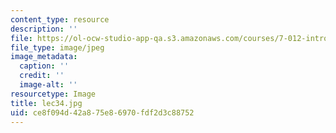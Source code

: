 ```yaml
---
content_type: resource
description: ''
file: https://ol-ocw-studio-app-qa.s3.amazonaws.com/courses/7-012-introduction-to-biology-fall-2004/ce8f094d42a875e86970fdf2d3c88752_lec34.jpg
file_type: image/jpeg
image_metadata:
  caption: ''
  credit: ''
  image-alt: ''
resourcetype: Image
title: lec34.jpg
uid: ce8f094d-42a8-75e8-6970-fdf2d3c88752
---
```

